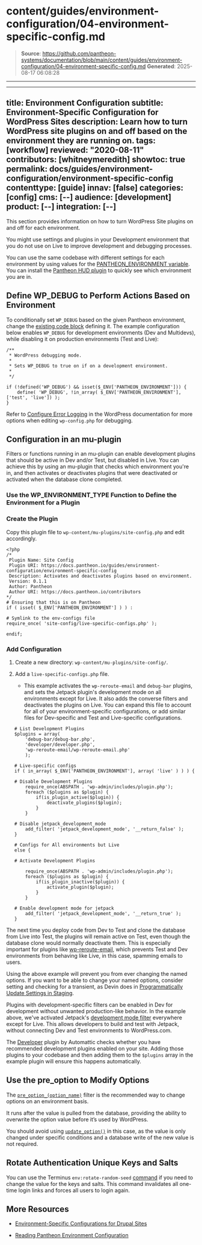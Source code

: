 # content/guides/environment-configuration/04-environment-specific-config.md

> **Source**: https://github.com/pantheon-systems/documentation/blob/main/content/guides/environment-configuration/04-environment-specific-config.md
> **Generated**: 2025-08-17 06:08:28

---

---
title: Environment Configuration
subtitle: Environment-Specific Configuration for WordPress Sites
description: Learn how to turn WordPress site plugins on and off based on the environment they are running on.
tags: [workflow]
reviewed: "2020-08-11"
contributors: [whitneymeredith]
showtoc: true
permalink: docs/guides/environment-configuration/environment-specific-config
contenttype: [guide]
innav: [false]
categories: [config]
cms: [--]
audience: [development]
product: [--]
integration: [--]
---

This section provides information on how to turn WordPress Site plugins on and off for each environment.

You might use settings and plugins in your Development environment that you do not use on Live to improve development and debugging processes.

You can use the same codebase with different settings for each environment by using values for the [PANTHEON_ENVIRONMENT variable](/guides/environment-configuration/read-environment-config). You can install the [Pantheon HUD plugin](https://wordpress.org/plugins/pantheon-hud/) to quickly see which environment you are in. 

## Define WP_DEBUG to Perform Actions Based on Environment

To conditionally set `WP_DEBUG` based on the given Pantheon environment, change the [existing code block](https://github.com/pantheon-systems/WordPress/blob/default/wp-config.php#L72-L74) defining it. The example configuration below enables `WP_DEBUG` for development environments (Dev and Multidevs), while disabling it on production environments (Test and Live):

```php:title=wp-config.php
/**
 * WordPress debugging mode.
 *
 * Sets WP_DEBUG to true on if on a development environment.
 *
 */

if (!defined('WP_DEBUG') && isset($_ENV['PANTHEON_ENVIRONMENT'])) {
    define( 'WP_DEBUG', !in_array( $_ENV['PANTHEON_ENVIRONMENT'], ['test', 'live']) );
}
```

Refer to [Configure Error Logging](https://wordpress.org/support/article/editing-wp-config-php/#configure-error-logging) in the WordPress documentation for more options when editing `wp-config.php` for debugging.

## Configuration in an mu-plugin

Filters or functions running in an mu-plugin can enable development plugins that should be active in Dev and/or Test, but disabled in Live. You can achieve this by using an mu-plugin that checks which environment you're in, and then activates or deactivates plugins that were deactivated or activated when the database clone completed.

### Use the WP_ENVIRONMENT_TYPE Function to Define the Environment for a Plugin

<Partial file="wp_get_environment_type.md" />

### Create the Plugin

Copy this plugin file to `wp-content/mu-plugins/site-config.php` and edit accordingly.

 ```php:title=site-config.php
<?php
/*
  Plugin Name: Site Config
  Plugin URI: https://docs.pantheon.io/guides/environment-configuration/environment-specific-config
  Description: Activates and deactivates plugins based on environment.
  Version: 0.1.1
  Author: Pantheon
  Author URI: https://docs.pantheon.io/contributors
*/
# Ensuring that this is on Pantheon
if ( isset( $_ENV['PANTHEON_ENVIRONMENT'] ) ) :

# Symlink to the env-configs file
require_once( 'site-config/live-specific-configs.php' );

endif;
```

### Add Configuration

1. Create a new directory: `wp-content/mu-plugins/site-config/`.

1. Add a `live-specific-configs.php` file.

    -  This example activates the `wp-reroute-email` and `debug-bar` plugins, and sets the Jetpack plugin's development mode on all environments except for Live. It also adds the converse filters and deactivates the plugins on Live. You can expand this file to account for all of your environment-specific configurations, or add similar files for Dev-specific and Test and Live-specific configurations.

 ```php:title=live-specific-configs.php
    # List Development Plugins
    $plugins = array(
        'debug-bar/debug-bar.php',
        'developer/developer.php',
        'wp-reroute-email/wp-reroute-email.php'
        );

    # Live-specific configs
    if ( in_array( $_ENV['PANTHEON_ENVIRONMENT'], array( 'live' ) ) ) {

    # Disable Development Plugins
        require_once(ABSPATH . 'wp-admin/includes/plugin.php');
        foreach ($plugins as $plugin) {
            if(is_plugin_active($plugin)) {
	            deactivate_plugins($plugin);
            }
        }

    # Disable jetpack_development_mode
        add_filter( 'jetpack_development_mode', '__return_false' );
    }

    # Configs for All environments but Live
    else {

   	# Activate Development Plugins

        require_once(ABSPATH . 'wp-admin/includes/plugin.php');
        foreach ($plugins as $plugin) {
            if(is_plugin_inactive($plugin)) {
                activate_plugin($plugin);
            }
        }

    # Enable development mode for jetpack
        add_filter( 'jetpack_development_mode', '__return_true' );
    }
 ```


The next time you deploy code from Dev to Test and clone the database from Live into Test, the plugins will remain active on Test, even though the database clone would normally deactivate them. This is especially important for plugins like [wp-reroute-email](https://wordpress.org/plugins/wp-reroute-email/), which prevents Test and Dev environments from behaving like Live, in this case, spamming emails to users.

Using the above example will prevent you from ever changing the named options. If you want to be able to change your named options, consider setting and checking for a transient, as Devin does in [Programmatically Update Settings in Staging](https://wptheming.com/2015/08/programmatically-update-staging-settings/).

Plugins with development-specific filters can be enabled in Dev for development without unwanted production-like behavior. In the example above, we've activated Jetpack's [development mode filter](https://jetpack.com/support/development-mode/) everywhere except for Live. This allows developers to build and test with Jetpack, without connecting Dev and Test environments to WordPress.com.

The [Developer](https://wordpress.org/plugins/developer/) plugin by Automattic checks whether you have recommended development plugins enabled on your site. Adding those plugins to your codebase and then adding them to the `$plugins` array in the example plugin will ensure this happens automatically.

## Use the pre_option to Modify Options

The [`pre_option_(option_name)`](https://codex.wordpress.org/Plugin_API/Filter_Reference/pre_option_(option_name)) filter is the recommended way to change options on an environment basis.

It runs after the value is pulled from the database, providing the ability to overwrite the option value before it’s used by WordPress.

You should avoid using [`update_option()`](https://codex.wordpress.org/Function_Reference/update_option) in this case, as the value is only changed under specific conditions and a database write of the new value is not required.

## Rotate Authentication Unique Keys and Salts

You can use the Terminus `env:rotate-random-seed` [command](/terminus/commands/env-rotate-random-seed) if you need to change the value for the keys and salts. This command invalidates all one-time login links and forces all users to login again.

## More Resources

- [Environment-Specific Configurations for Drupal Sites](/guides/environment-configuration/environment-specific-config-drupal)

- [Reading Pantheon Environment Configuration](/guides/environment-configuration/read-environment-config)
